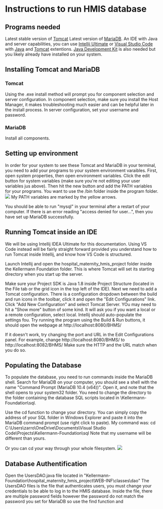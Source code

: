# Instructions to run HMIS database 

## Programs needed ##
Latest stable version of [Tomcat](https://tomcat.apache.org/download-80.cgi)
Latest version of [MariaDB](https://mariadb.org/download/).
An IDE with Java and server capabilities, you can use [Intellij Ultimate](https://www.jetbrains.com/idea/) or [Visual Studio Code](https://code.visualstudio.com/) with [Java](https://marketplace.visualstudio.com/items?itemName=vscjava.vscode-java-debug) and [Tomcat](https://marketplace.visualstudio.com/items?itemName=adashen.vscode-tomcat) extentions. 
[Java Development Kit](https://www.oracle.com/java/technologies/javase/javase-jdk8-downloads.html) is also needed but you likely already have installed on your system.

## Installing Tomcat and MariaDB ##
### Tomcat ### 
Using the .exe install method will prompt you for component selection and server configuration. 
In component selection, make sure you install the Host Manager, it makes troubleshooting much easier and can be helpful later in the install process. 
In server configuration, set your username and password. 
### MariaDB ###
Install all components.

## Setting up environment ##
In order for your system to see these Tomcat and MariaDB in your terminal, you need to add your programs to your system environment varaibles. 
First, open system properties, then open environment variables. Click the edit button for system variables (make sure you're not editing your user variables jus above). Then hit the new button and add the PATH variables for your programs. You want to use the /bin folder inside the program folder. 
![](https://i.imgur.com/vArAOqn.jpg)
My PATH variables are marked by the yellow arrows.

You should be able to run "mysql" in your terminal after a restart of your computer. If there is an error reading "access denied for user...", then you have set up MariaDB successfully. 

## Running Tomcat inside an IDE ##
We will be using Intellij IDEA Ultimate for this documentation. Using VS Code instead will be fairly straight forward provided you understand how to run Tomcat inside Intellij, and know how VS Code is structured. 

Launch Intellij and open the hospital_maternity_hmis_project folder inside the Kellermann Foundation folder. This is where Tomcat will set its starting directory when you start up the server. 

Make sure your Project SDK is Java 1.8 inside Project Structure (located in the File tab or the grid icon in the top left of the IDE).
Next we need to add a Tomcat configuration. There is a configuration dropdown between the build and run icons in the toolbar, click it and open the "Edit Configurations" link. 
Click "Add New Configuration" and select Tomcat Server. YOu may need to hit a "Show more" button of some kind. It will ask you if you want a local or a remote configuration, select local. 
Intellij should auto-populate the settings fou. Try running the program using the Build & Run buttons, it should open the webpage at http://localhost:8080/BHMS/

If it doesn't work, try changing the port and URL in the Edit Configurations panel. For example, change http://localhost:8080/BHMS/ to http://localhost:8082/BHMS/
Make sure the HTTP and the URL match when you do so. 

## Populating the Database ##
To populate the database, you need to run commands inside the MariaDB shell. Search for MariaDB on your computer, you should see a shell with the name "Command Prompt (MariaDB 10.4 (x64))". Open it, and note that the shell opens to your system32 folder. You need to change the directory to the folder containing the database SQL scripts located in \Kellermann-Foundation\sql\. 

Use the cd function to change your directory. You can simply copy the address of your SQL folder in Windows Explorer and paste it into the MariaDB command prompt (use right click to paste).
My command was: cd C:\Users\zarro\OneDrive\Documents\Visual Studio Code\Projects\Kellermann-Foundation\sql
Note that my username will be different than yours.

Or you can cd your way through your whole filesystem. 
![](https://i.imgur.com/tr58MjZ.png)

## Database Authentification ##

Open the UsersDAO.java file located in "Kellermann-Foundation\hospital_maternity_hmis_project\WEB-INF\classes\dao" 
The UsersDAO files is the file that authenticates users, you must change your credentials to be able to log in to the HMIS database. 
Inside the file, there are multiple password fields however the password do not match the password you set for MariaDB so use the find function and 

